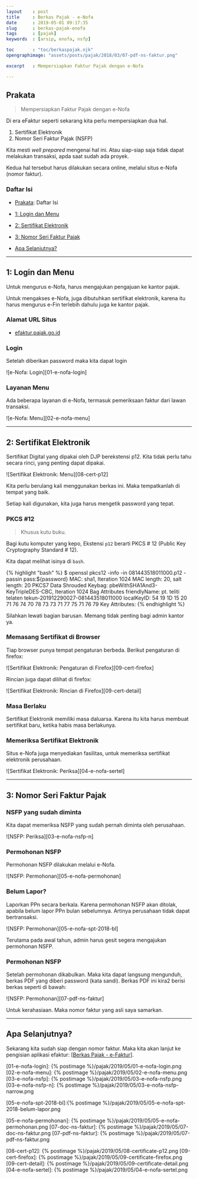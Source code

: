 ```yaml
---
layout    : post
title     : Berkas Pajak - e-Nofa
date      : 2019-05-01 09:17:35
slug      : berkas-pajak-enofa
tags      : [pajak]
keywords  : [arsip, enofa, nsfp]

toc       : "toc/berkaspajak.njk"
opengraphimage: "assets/posts/pajak/2018/03/07-pdf-ns-faktur.png"

excerpt   : Mempersiapkan Faktur Pajak dengan e-Nofa

---
```


<a name="prakata"></a>

## Prakata

> Mempersiapkan Faktur Pajak dengan e-Nofa

Di era eFaktur seperti sekarang kita perlu mempersiapkan dua hal.

1. Sertifikat Elektronik
2. Nomor Seri Faktur Pajak (NSFP)

Kita mesti _well prepared_ mengenai hal ini.
Atau siap-siap saja tidak dapat melakukan transaksi,
apda saat sudah ada proyek.

Kedua hal tersebut harus dilakukan secara online,
melalui situs e-Nofa (nomor faktur).

### Daftar Isi

* [Prakata](#prakata): Daftar Isi

* [1: Login dan Menu](#menu)

* [2: Sertifikat Elektronik](#sertel)

* [3: Nomor Seri Faktur Pajak](#nsfp)

* [Apa Selanjutnya?](#selanjutnya)

-- -- --

<a name="menu"></a>

## 1: Login dan Menu

Untuk mengurus e-Nofa,
harus mengajukan pengajuan ke kantor pajak.

Untuk mengakses e-Nofa,
juga dibutuhkan sertifikat elektronik,
karena itu harus mengurus e-Fin
terlebih dahulu juga ke kantor pajak.

### Alamat URL Situs

* [efaktur.pajak.go.id](https://efaktur.pajak.go.id)

### Login

Setelah diberikan password maka kita dapat login

![e-Nofa: Login][01-e-nofa-login]

### Layanan Menu

Ada beberapa layanan di e-Nofa,
termasuk pemeriksaan faktur dari lawan transaksi.

![e-Nofa: Menu][02-e-nofa-menu]

-- -- --

<a name="sertel"></a>

## 2: Sertifikat Elektronik

Sertifikat Digital yang dipakai oleh DJP berekstensi p12.
Kita tidak perlu tahu secara rinci, yang penting dapat dipakai.

![Sertifikat Elektronik: Menu][08-cert-p12]

Kita perlu berulang kali menggunakan berkas ini.
Maka tempatkanlah di tempat yang baik.

Setiap kali digunakan, kita juga harus mengetik password yang tepat.

### PKCS #12

> Khusus kutu buku.

Bagi kutu komputer yang kepo,
Ekstensi `p12` berarti PKCS # 12
(Public Key Cryptography Standard # 12).

Kita dapat melihat isinya di `bash`.

{% highlight "bash" %}
$ openssl pkcs12 -info -in 081443518011000.p12 -passin pass:${password}
MAC: sha1, Iteration 1024
MAC length: 20, salt length: 20
PKCS7 Data
Shrouded Keybag: pbeWithSHA1And3-KeyTripleDES-CBC, Iteration 1024
Bag Attributes
    friendlyName: pt. teliti telaten tekun-201912290027-081443518011000
    localKeyID: 54 19 1D 15 20 71 76 74 70 78 73 73 71 77 75 71 76 79 
Key Attributes: <No Attributes>
{% endhighlight %}

Silahkan lewati bagian barusan.
Memang tidak penting bagi admin kantor ya.

### Memasang Sertifikat di Browser

Tiap browser punya tempat pengaturan berbeda.
Berikut pengaturan di firefox:

![Sertifikat Elektronik: Pengaturan di Firefox][09-cert-firefox]

Rincian juga dapat dilihat di firefox:

![Sertifikat Elektronik: Rincian di Firefox][09-cert-detail]

### Masa Berlaku

Sertifikat Elektronik memiliki masa daluarsa.
Karena itu kita harus membuat sertifikat baru,
ketika habis masa berlakunya.

### Memeriksa Sertifikat Elektronik

Situs e-Nofa juga menyediakan fasilitas,
untuk memeriksa sertifikat elektronik perusahaan.

![Sertifikat Elektronik: Periksa][04-e-nofa-sertel]

-- -- --

<a name="nsfp"></a>

## 3: Nomor Seri Faktur Pajak

### NSFP yang sudah diminta

Kita dapat memeriksa NSFP yang sudah pernah diminta oleh perusahaan.

![NSFP: Periksa][03-e-nofa-nsfp-n]

### Permohonan NSFP

Permohonan NSFP dilakukan melalui e-Nofa.

![NSFP: Permohonan][05-e-nofa-permohonan]

### Belum Lapor?

Laporkan PPn secara berkala.
Karena permohonan NSFP akan ditolak,
apabila belum lapor PPn bulan sebelumnya.
Artinya perusahaan tidak dapat bertransaksi.

![NSFP: Permohonan][05-e-nofa-spt-2018-bl]

Terutama pada awal tahun,
admin harus gesit segera mengajukan permohonan NSFP.

### Permohonan NSFP

Setelah permohonan dikabulkan.
Maka kita dapat langsung mengunduh,
berkas PDF yang diberi password (kata sandi).
Berkas PDF ini kira2 berisi berkas seperti di bawah:

![NSFP: Permohonan][07-pdf-ns-faktur]

Untuk kerahasiaan.
Maka nomor faktur yang asli saya samarkan.

-- -- --

<a name="selanjutnya"></a>

## Apa Selanjutnya?

Sekarang kita sudah siap dengan nomor faktur.
Maka kita akan lanjut ke pengisian aplikasi efaktur:
[[Berkas Pajak - e-Faktur][local-whats-next]].

[//]: <> ( -- -- -- links below -- -- -- )

[local-whats-next]:     /pajak/2019/05/03/berkas-pajak-efaktur.html

[01-e-nofa-login]:      {% postimage %}/pajak/2019/05/01-e-nofa-login.png
[02-e-nofa-menu]:       {% postimage %}/pajak/2019/05/02-e-nofa-menu.png
[03-e-nofa-nsfp]:       {% postimage %}/pajak/2019/05/03-e-nofa-nsfp.png
[03-e-nofa-nsfp-n]:     {% postimage %}/pajak/2019/05/03-e-nofa-nsfp-narrow.png

[05-e-nofa-spt-2018-bl]:{% postimage %}/pajak/2019/05/05-e-nofa-spt-2018-belum-lapor.png

[05-e-nofa-permohonan]: {% postimage %}/pajak/2019/05/05-e-nofa-permohonan.png
[07-doc-ns-faktur]:     {% postimage %}/pajak/2019/05/07-doc-ns-faktur.png
[07-pdf-ns-faktur]:     {% postimage %}/pajak/2019/05/07-pdf-ns-faktur.png

[08-cert-p12]:          {% postimage %}/pajak/2019/05/08-certificate-p12.png
[09-cert-firefox]:      {% postimage %}/pajak/2019/05/09-certificate-firefox.png
[09-cert-detail]:       {% postimage %}/pajak/2019/05/09-certificate-detail.png
[04-e-nofa-sertel]:     {% postimage %}/pajak/2019/05/04-e-nofa-sertel.png
